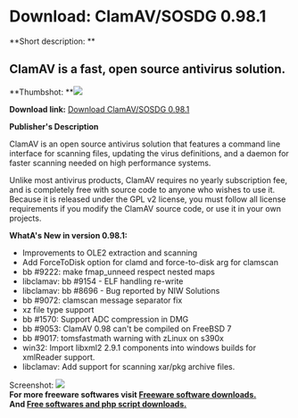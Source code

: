 # Download: ClamAV/SOSDG 0.98.1

**Short description: **

## ClamAV is a fast, open source antivirus solution.

  
**Thumbshot: **![](http://www.freewarefiles.com/screenshot/clamav_md.gif)   
  
**Download link:** [Download ClamAV/SOSDG 0.98.1](http://freesoftwares.boysofts.com/ClamAV-SOSDG_program_20229.html)  
  

**Publisher's Description**  
  

ClamAV is an open source antivirus solution that features a command line
interface for scanning files, updating the virus definitions, and a daemon for
faster scanning needed on high performance systems.

Unlike most antivirus products, ClamAV requires no yearly subscription fee,
and is completely free with source code to anyone who wishes to use it.
Because it is released under the GPL v2 license, you must follow all license
requirements if you modify the ClamAV source code, or use it in your own
projects.

**WhatA's New in version 0.98.1:**

  * Improvements to OLE2 extraction and scanning 
  * Add ForceToDisk option for clamd and force-to-disk arg for clamscan 
  * bb #9222: make fmap_unneed respect nested maps 
  * libclamav: bb #9154 - ELF handling re-write 
  * libclamav: bb #8696 - Bug reported by NIW Solutions 
  * bb #9072: clamscan message separator fix 
  * xz file type support 
  * bb #1570: Support ADC compression in DMG 
  * bb #9053: ClamAV 0.98 can't be compiled on FreeBSD 7 
  * bb #9017: tomsfastmath warning with zLinux on s390x 
  * win32: Import libxml2 2.9.1 components into windows builds for xmlReader support. 
  * libclamav: Add support for scanning xar/pkg archive files. 

  
  
Screenshot: ![](http://www.freewarefiles.com/screenshot/clamav.gif)  
**For more freeware softwares visit [Freeware software downloads.](http://freesoftwares.boysofts.com/)**   
**And [Free softwares and php script downloads.](http://www.boysofts.com/)**

